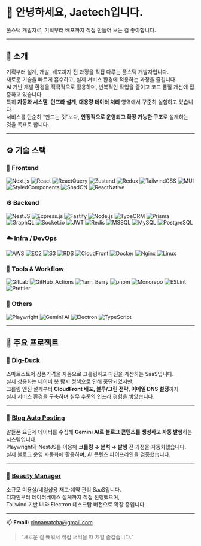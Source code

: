 # 👋 안녕하세요, Jaetech입니다.

풀스택 개발자로, 기획부터 배포까지 직접 만들어 보는 걸 좋아합니다.  

---

## 🚀 소개

기획부터 설계, 개발, 배포까지 전 과정을 직접 다루는 풀스택 개발자입니다.  
새로운 기술을 빠르게 흡수하고, 실제 서비스 환경에 적용하는 과정을 즐깁니다.  
AI 기반 개발 환경을 적극적으로 활용하며, 반복적인 작업을 줄이고 코드 품질 개선에 집중하고 있습니다.  
특히 **자동화 시스템**, **인프라 설계**, **대용량 데이터 처리** 영역에서 꾸준히 실험하고 있습니다.  
서비스를 단순히 “만드는 것”보다, **안정적으로 운영되고 확장 가능한 구조**로 설계하는 것을 목표로 합니다.


---

## ⚙️ 기술 스택

### 🧩 Frontend  
![Next.js](https://img.shields.io/badge/Next.js-000000?style=flat&logo=nextdotjs&logoColor=white)
![React](https://img.shields.io/badge/React-20232A?style=flat&logo=react&logoColor=61DAFB)
![ReactQuery](https://img.shields.io/badge/React_Query-FF4154?style=flat&logo=reactquery&logoColor=white)
![Zustand](https://img.shields.io/badge/Zustand-000000?style=flat&logo=react&logoColor=white)
![Redux](https://img.shields.io/badge/Redux-764ABC?style=flat&logo=redux&logoColor=white)
![TailwindCSS](https://img.shields.io/badge/TailwindCSS-06B6D4?style=flat&logo=tailwindcss&logoColor=white)
![MUI](https://img.shields.io/badge/MUI-007FFF?style=flat&logo=mui&logoColor=white)
![StyledComponents](https://img.shields.io/badge/Styled_Components-DB7093?style=flat&logo=styledcomponents&logoColor=white)
![ShadCN](https://img.shields.io/badge/ShadCN_UI-000000?style=flat&logo=shadcn&logoColor=white)
![ReactNative](https://img.shields.io/badge/React_Native-20232A?style=flat&logo=react&logoColor=61DAFB)

### ⚙️ Backend  
![NestJS](https://img.shields.io/badge/NestJS-E0234E?style=flat&logo=nestjs&logoColor=white)
![Express.js](https://img.shields.io/badge/Express.js-404D59?style=flat&logo=express&logoColor=white)
![Fastify](https://img.shields.io/badge/Fastify-000000?style=flat&logo=fastify&logoColor=white)
![Node.js](https://img.shields.io/badge/Node.js-339933?style=flat&logo=node.js&logoColor=white)
![TypeORM](https://img.shields.io/badge/TypeORM-F05032?style=flat&logo=typeorm&logoColor=white)
![Prisma](https://img.shields.io/badge/Prisma-2D3748?style=flat&logo=prisma&logoColor=white)
![GraphQL](https://img.shields.io/badge/GraphQL-E10098?style=flat&logo=graphql&logoColor=white)
![Socket.io](https://img.shields.io/badge/Socket.io-010101?style=flat&logo=socketdotio&logoColor=white)
![JWT](https://img.shields.io/badge/JWT-000000?style=flat&logo=jsonwebtokens&logoColor=white)
![Redis](https://img.shields.io/badge/Redis-DC382D?style=flat&logo=redis&logoColor=white)
![MSSQL](https://img.shields.io/badge/Microsoft_SQL_Server-CC2927?style=flat&logo=microsoftsqlserver&logoColor=white)
![MySQL](https://img.shields.io/badge/MySQL-4479A1?style=flat&logo=mysql&logoColor=white)
![PostgreSQL](https://img.shields.io/badge/PostgreSQL-4169E1?style=flat&logo=postgresql&logoColor=white)

### ☁️ Infra / DevOps  
![AWS](https://img.shields.io/badge/AWS-232F3E?style=flat&logo=amazonaws&logoColor=white)
![EC2](https://img.shields.io/badge/AWS_EC2-FF9900?style=flat&logo=amazonec2&logoColor=white)
![S3](https://img.shields.io/badge/AWS_S3-569A31?style=flat&logo=amazons3&logoColor=white)
![RDS](https://img.shields.io/badge/AWS_RDS-527FFF?style=flat&logo=amazonrds&logoColor=white)
![CloudFront](https://img.shields.io/badge/AWS_CloudFront-8C4FFF?style=flat&logo=amazoncloudfront&logoColor=white)
![Docker](https://img.shields.io/badge/Docker-2496ED?style=flat&logo=docker&logoColor=white)
![Nginx](https://img.shields.io/badge/Nginx-009639?style=flat&logo=nginx&logoColor=white)
![Linux](https://img.shields.io/badge/Linux-FCC624?style=flat&logo=linux&logoColor=black)

### 🔧 Tools & Workflow  
![GitLab](https://img.shields.io/badge/GitLab-FC6D26?style=flat&logo=gitlab&logoColor=white)
![GitHub_Actions](https://img.shields.io/badge/GitHub_Actions-2088FF?style=flat&logo=githubactions&logoColor=white)
![Yarn_Berry](https://img.shields.io/badge/Yarn_Berry-2C8EBB?style=flat&logo=yarn&logoColor=white)
![pnpm](https://img.shields.io/badge/pnpm-F69220?style=flat&logo=pnpm&logoColor=white)
![Monorepo](https://img.shields.io/badge/Monorepo-000000?style=flat&logo=monorepo&logoColor=white)
![ESLint](https://img.shields.io/badge/ESLint-4B32C3?style=flat&logo=eslint&logoColor=white)
![Prettier](https://img.shields.io/badge/Prettier-F7B93E?style=flat&logo=prettier&logoColor=black)

### 🧠 Others  
![Playwright](https://img.shields.io/badge/Playwright-2EAD33?style=flat&logo=playwright&logoColor=white)
![Gemini AI](https://img.shields.io/badge/Gemini_AI-4285F4?style=flat&logo=google&logoColor=white)
![Electron](https://img.shields.io/badge/Electron-47848F?style=flat&logo=electron&logoColor=white)
![TypeScript](https://img.shields.io/badge/TypeScript-3178C6?style=flat&logo=typescript&logoColor=white)

---

## 📂 주요 프로젝트

### 🦆 [Dig-Duck](https://github.com/jae-tech/digduck)
스마트스토어 상품가격을 자동으로 크롤링하고 마진을 계산하는 SaaS입니다.  
실제 상용화는 네이버 봇 탐지 정책으로 인해 중단되었지만,  
크롤링 엔진 설계부터 **CloudFront 배포, 블루/그린 전략, 이메일 DNS 설정**까지  
실제 서비스 환경을 구축하며 실무 수준의 인프라 경험을 쌓았습니다.

---

### 📝 [Blog Auto Posting](https://github.com/jae-tech/tstory-auto-postiong)
알뜰폰 요금제 데이터를 수집해 **Gemini AI로 블로그 콘텐츠를 생성하고 자동 발행**하는 시스템입니다.  
Playwright와 NestJS를 이용해 **크롤링 → 분석 → 발행** 전 과정을 자동화했습니다.  
실제 블로그 운영 자동화에 활용하며, AI 콘텐츠 파이프라인을 검증했습니다.

---

### 🐝 [Beauty Manager](https://github.com/jae-tech/nexus)
소규모 미용실/네일샵용 재고·예약 관리 SaaS입니다.  
디자인부터 데이터베이스 설계까지 직접 진행했으며,  
Tailwind 기반 UI와 Electron 데스크탑 버전으로 확장 중입니다.

---

📫 **Email:** cinnamatcha@gmail.com  

> “새로운 걸 배워서 직접 써먹을 때 제일 즐겁습니다.”
